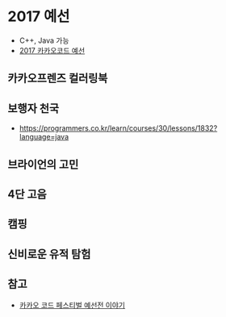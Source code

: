 # 2017 예선
* C++, Java 가능
* [2017 카카오코드 예선](https://programmers.co.kr/learn/challenges?selected_part_id=300)

## 카카오프렌즈 컬러링북

## 보행자 천국
* https://programmers.co.kr/learn/courses/30/lessons/1832?language=java


## 브라이언의 고민

## 4단 고음

## 캠핑

## 신비로운 유적 탐험

## 참고
* [카카오 코드 페스티벌 예선전 이야기](http://tech.kakao.com/2017/08/11/code-festival-round-1/)